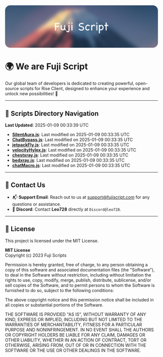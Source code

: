 ![Banner](.github/b.webp)

# 🌍 **We are Fuji Script**

Our global team of developers is dedicated to creating powerful, open-source scripts for Rise Client, designed to enhance your experience and unlock new possibilities! 🌟

---
<!-- SCRIPTS_NAVIGATION_START -->
## 📂 **Scripts Directory Navigation**

**Last Updated**: 2025-01-09 00:33:39 UTC

- **[SilentAura.js](scripts/SilentAura.js)**: Last modified on 2025-01-09 00:33:35 UTC
- **[ChatBypass.js](scripts/ChatBypass.js)**: Last modified on 2025-01-09 00:33:35 UTC
- **[jetpackFly.js](scripts/jetpackFly.js)**: Last modified on 2025-01-09 00:33:35 UTC
- **[velocityHylex.js](scripts/velocityHylex.js)**: Last modified on 2025-01-09 00:33:35 UTC
- **[chestxray.js](scripts/chestxray.js)**: Last modified on 2025-01-09 00:33:35 UTC
- **[bedxray.js](scripts/bedxray.js)**: Last modified on 2025-01-09 00:33:35 UTC
- **[chatMacro.js](scripts/chatMacro.js)**: Last modified on 2025-01-09 00:33:35 UTC

<!-- SCRIPTS_NAVIGATION_END -->

---

## 💬 **Contact Us**  
- 📬 **Support Email**: Reach out to us at [support@fujiscript.com](mailto:support@fujiscript.com) for any questions or assistance.  
- 💬 **Discord**: Contact **Leo728** directly at `Discord@leo728`.

---

## 📜 **License**

This project is licensed under the MIT License.  

**MIT License**  
Copyright (c) 2023 Fuji Scripts  

Permission is hereby granted, free of charge, to any person obtaining a copy of this software and associated documentation files (the "Software"), to deal in the Software without restriction, including without limitation the rights to use, copy, modify, merge, publish, distribute, sublicense, and/or sell copies of the Software, and to permit persons to whom the Software is furnished to do so, subject to the following conditions:  

The above copyright notice and this permission notice shall be included in all copies or substantial portions of the Software.  

THE SOFTWARE IS PROVIDED "AS IS", WITHOUT WARRANTY OF ANY KIND, EXPRESS OR IMPLIED, INCLUDING BUT NOT LIMITED TO THE WARRANTIES OF MERCHANTABILITY, FITNESS FOR A PARTICULAR PURPOSE AND NONINFRINGEMENT. IN NO EVENT SHALL THE AUTHORS OR COPYRIGHT HOLDERS BE LIABLE FOR ANY CLAIM, DAMAGES OR OTHER LIABILITY, WHETHER IN AN ACTION OF CONTRACT, TORT OR OTHERWISE, ARISING FROM, OUT OF OR IN CONNECTION WITH THE SOFTWARE OR THE USE OR OTHER DEALINGS IN THE SOFTWARE.  
